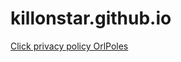 # killonstar.github.io
[Click privacy policy OrlPoles](https://killonstar.github.io/privacy_policy_orlpoles.html)
